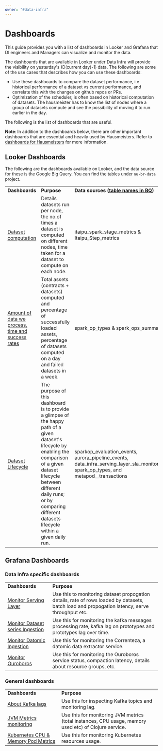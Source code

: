 ```yaml
---
owner: "#data-infra"
---
```


# Dashboards

This guide provides you with a list of dashboards in Looker and Grafana that DI engineers and Managers can visualize and monitor the data.

The dashboards that are available in Looker under Data Infra will provide the visibility on yesterday's (D(current day)-1) data. The following are some of the use cases that describes how you can use these dashboards:

- Use these dashboards to compare the dataset performance, i.e historical performance of a dataset vs current performance, and correlate this with the changes on github repos or PRs.
- Optimization of the scheduler, is often based on historical computation of datasets. The hausmeister has to know the list of nodes where a group of datasets compute and see the possibility of moving it to run earlier in the day.

The following is the list of dashboards that are useful.

<b>Note</b>: In addition to the dashboards below, there are other important dashboards that are essential and heavily used by Hausmeisters. Refer to [dashboards for Hausmeisters](../../on-call/data-infra/dashboards.md) for more information.

## Looker Dashboards

The following are the dashboards available on Looker, and the data source for these is the Google Big Query. You can find the tables under `nu-br-data` project.

<table>
<tr>
    <td><b>Dashboards</b></td>
    <td><b>Purpose</b></td>
    <td><b>Data sources (<a href="https://console.cloud.google.com/bigquery?project=nu-br-data&page=queries">table names in BQ</a>)</b></td>
</tr>
<tr>
    <td><a href="https://nubank.looker.com/dashboards/3860">Dataset computation</a>
    </td>
    <td>Details datasets run per node, the no.of times a dataset is computed on different nodes, time taken for a dataset to compute on each node.
    </td>
    <td>itaipu_spark_stage_metrics & Itaipu_Step_metrics</td>
</tr>
<tr>
    <td><a href="https://nubank.looker.com/dashboards-next/3918">Amount of data we process, time and success rates</a>
    </td>
    <td>Total assets (contracts + datasets) computed and percentage of successfully loaded assets, percentage of datasets computed on a day and failed datasets in a week.
    </td>
    <td>spark_op_types & spark_ops_summary</td>
</tr>
<tr>
     <td><a href="https://nubank.looker.com/dashboards/4488">Dataset Lifecycle</a>
    </td>
    <td>The purpose of this dashboard is to provide a glimpse of the happy path of a given dataset's lifecycle by enabling the comparison of a given dataset lifecycle between different daily runs; or by comparing different datasets lifecycle within a given daily run.</td>
    <td>sparkop_evaluation_events, aurora_pipeline_events, data_infra_serving_layer_sla_monitoring, spark_op_types, and metapod__transactions</td>
</tr>
</table>

## Grafana Dashboards

### Data Infra specific dashboards

<table>
<tr>
    <td><b>Dashboards</b></td>
    <td><b>Purpose</b></td>
</tr>
<tr>
   <td><a href="https://prod-grafana.nubank.com.br/d/waGZJY2mk/serving-layer-monitoring?orgId=1">Monitor Serving Layer</a>
    </td>
    <td>
        Use this to monitoring dataset propogation details, rate of rows loaded by datasets, batch load and propogation latency, serve throughput etc.</td>
</tr>
<tr>
    <td><a href="https://prod-grafana.nubank.com.br/d/000000301/dataset-series-ingestion?orgId=1&refresh=5m">Monitor Dataset series Ingestion</a></td>
    <td>Use this for monitoring the kafka messages processing rate, kafka lag on prototypes and prototypes lag over time.</td>
</tr>
<tr>
    <td><a href="https://prod-grafana.nubank.com.br/d/A8ULVDTmz/correnteza-datomic-extractor-service?orgId=1">Monitor Datomic Ingestion</a></td>
    <td>Use this for monitoring the Correnteza, a datomic data extractor service.</td>
</tr>
<tr>
   <td><a href="https://prod-grafana.nubank.com.br/d/XEIhxKHMz/ouroboros-monitoring?orgId=1">Monitor Ouroboros</a></td>
    <td>Use this for monitoring the Ouroboros service status, compaction latency, details about resource groups, etc.</td>
</tr>
</td>
</table>

### General dashboards

<table>
<tr>
    <td><b>Dashboards</b></td>
    <td><b>Purpose</b></td>
</tr>
<tr>
    <td><a href="https://prod-grafana.nubank.com.br/d/000000222/kafka-lags-topic-view?orgId=1&refresh=1m">About Kafka lags</a>
    </td>
    <td>
        Use this for inspecting Kafka topics and monitoring lag.
    </td>
</tr>
<tr>
    <td><a href="https://prod-grafana.nubank.com.br/d/000000276/jvm-by-service?orgId=1">JVM Metrics monitoring</a>
    </td>
    <td>Use this for monitoring JVM metrics (total instances, CPU usage, memory used etc) of Clojure service.
    </td>
</tr>
<tr>
     <td><a href="https://prod-grafana.nubank.com.br/d/000000268/kubernetes-cpu-and-memory-pod-metrics?orgId=1&refresh=1m">Kubernetes CPU & Memory Pod Metrics</a>
    </td>
    <td>Use this for monitoring Kubernetes resources usage.</td>
</tr>
</tr>
</table>
